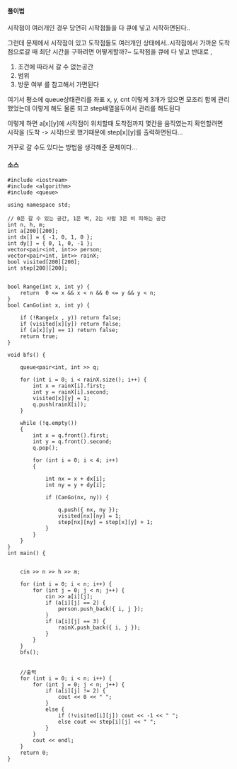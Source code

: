 #### 풀이법 

시작점이 여러개인 경우 당연히 시작점들을 다 큐에 넣고 시작하면된다..

그런데 문제에서 시작점이 있고 도작점들도 여러개인 상태에서..시작점에서 가까운 도착점으로갈 때 최단 시간을 구하려면 어떻게할까?~ 
도착점을 큐에 다 넣고 반대로 , 
1. 조건에 따라서 갈 수 없는공간
2. 범위
3. 방문 여부
를 참고해서 가면된다

여기서 평소에 queue상태관리를 좌표 x, y, cnt 이렇게 3개가 있으면 모조리 함께 관리 했었는데 이렇게 해도 물론 되고 
step배열을두어서 관리를 해도된다 

이렇게 하면 a[x][y]에 시작점이 위치할때 도착점까지 몇칸을 움직였는지 확인할려면 시작을 (도착 -> 시작)으로 했기때문에 step[x][y]를 출력하면된다...   

거꾸로 갈 수도 있다는 방법을 생각해준 문제이다...


#### 소스 

````
#include <iostream>
#include <algorithm>
#include <queue>

using namespace std;

// 0은 갈 수 있는 공간, 1은 벽, 2는 사람 3은 비 피하는 공간
int n, h, m;
int a[200][200];
int dx[] = { -1, 0, 1, 0 };
int dy[] = { 0, 1, 0, -1 };
vector<pair<int, int>> person;
vector<pair<int, int>> rainX;
bool visited[200][200];
int step[200][200];


bool Range(int x, int y) {
	return  0 <= x && x < n && 0 <= y && y < n;
}
bool CanGo(int x, int y) {

	if (!Range(x , y)) return false;
	if (visited[x][y]) return false;
	if (a[x][y] == 1) return false;
	return true;
}

void bfs() {

	queue<pair<int, int >> q;

	for (int i = 0; i < rainX.size(); i++) {
		int x = rainX[i].first;
		int y = rainX[i].second;
		visited[x][y] = 1;
		q.push(rainX[i]);
	}

	while (!q.empty())
	{
		int x = q.front().first;
		int y = q.front().second;
		q.pop();

		for (int i = 0; i < 4; i++)
		{

			int nx = x + dx[i];
			int ny = y + dy[i];

			if (CanGo(nx, ny)) {

				q.push({ nx, ny });
				visited[nx][ny] = 1;
				step[nx][ny] = step[x][y] + 1;
			}
		}
	}
}
int main() {


	cin >> n >> h >> m;

	for (int i = 0; i < n; i++) {
		for (int j = 0; j < n; j++) {
			cin >> a[i][j];
			if (a[i][j] == 2) {
				person.push_back({ i, j });
			}
			if (a[i][j] == 3) {
				rainX.push_back({ i, j });
			}
		}
	}
	bfs();


	//출력 
	for (int i = 0; i < n; i++) {
		for (int j = 0; j < n; j++) {
			if (a[i][j] != 2) {
				cout << 0 << " ";
			}
			else {
				if (!visited[i][j]) cout << -1 << " ";
				else cout << step[i][j] << " ";
			}
		}
		cout << endl;
	}
	return 0;
}
````